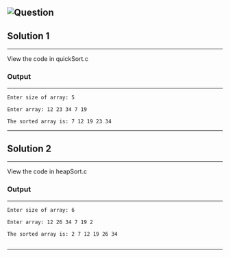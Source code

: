 ![Question](https://github.com/Sayantan-world/HITK_CSE_DSA_LAB/blob/master/Day%206/question.png?raw=true)
---

## Solution 1
---
View the code in quickSort.c

### Output
---
```
Enter size of array: 5

Enter array: 12 23 34 7 19

The sorted array is: 7 12 19 23 34

```
---
## Solution 2
---
View the code in heapSort.c

### Output
---
```
Enter size of array: 6

Enter array: 12 26 34 7 19 2

The sorted array is: 2 7 12 19 26 34
  
```
---
